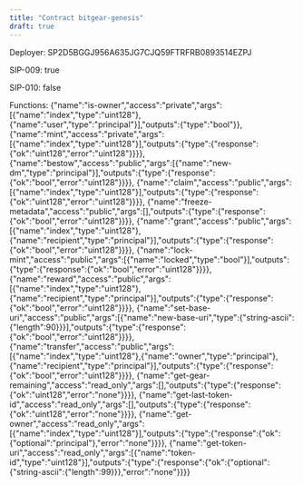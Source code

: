 ```yaml
---
title: "Contract bitgear-genesis"
draft: true
---
```

Deployer: SP2D5BGGJ956A635JG7CJQ59FTRFRB0893514EZPJ

SIP-009: true

SIP-010: false

Functions:
{"name":"is-owner","access":"private","args":[{"name":"index","type":"uint128"},{"name":"user","type":"principal"}],"outputs":{"type":"bool"}}, {"name":"mint","access":"private","args":[{"name":"index","type":"uint128"}],"outputs":{"type":{"response":{"ok":"uint128","error":"uint128"}}}}, {"name":"bestow","access":"public","args":[{"name":"new-dm","type":"principal"}],"outputs":{"type":{"response":{"ok":"bool","error":"uint128"}}}}, {"name":"claim","access":"public","args":[{"name":"index","type":"uint128"}],"outputs":{"type":{"response":{"ok":"uint128","error":"uint128"}}}}, {"name":"freeze-metadata","access":"public","args":[],"outputs":{"type":{"response":{"ok":"bool","error":"uint128"}}}}, {"name":"grant","access":"public","args":[{"name":"index","type":"uint128"},{"name":"recipient","type":"principal"}],"outputs":{"type":{"response":{"ok":"bool","error":"uint128"}}}}, {"name":"lock-mint","access":"public","args":[{"name":"locked","type":"bool"}],"outputs":{"type":{"response":{"ok":"bool","error":"uint128"}}}}, {"name":"reward","access":"public","args":[{"name":"index","type":"uint128"},{"name":"recipient","type":"principal"}],"outputs":{"type":{"response":{"ok":"bool","error":"uint128"}}}}, {"name":"set-base-uri","access":"public","args":[{"name":"new-base-uri","type":{"string-ascii":{"length":90}}}],"outputs":{"type":{"response":{"ok":"bool","error":"uint128"}}}}, {"name":"transfer","access":"public","args":[{"name":"index","type":"uint128"},{"name":"owner","type":"principal"},{"name":"recipient","type":"principal"}],"outputs":{"type":{"response":{"ok":"bool","error":"uint128"}}}}, {"name":"get-gear-remaining","access":"read_only","args":[],"outputs":{"type":{"response":{"ok":"uint128","error":"none"}}}}, {"name":"get-last-token-id","access":"read_only","args":[],"outputs":{"type":{"response":{"ok":"uint128","error":"none"}}}}, {"name":"get-owner","access":"read_only","args":[{"name":"index","type":"uint128"}],"outputs":{"type":{"response":{"ok":{"optional":"principal"},"error":"none"}}}}, {"name":"get-token-uri","access":"read_only","args":[{"name":"token-id","type":"uint128"}],"outputs":{"type":{"response":{"ok":{"optional":{"string-ascii":{"length":99}}},"error":"none"}}}}
